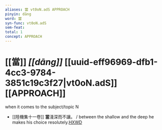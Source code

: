 ```yaml
---
aliases: 當 vt0oN.adS APPROACH
pinyin: dāng
word: 當
syn-func: vt0oN.adS
sem-feat: 
total: 1
concept: APPROACH 
---
```

# [[當]] *[[dāng]]*  [[uuid-eff96969-dfb1-4cc3-9784-3851c19c3f27|vt0oN.adS]] [[APPROACH]]
when it comes to the subject/topic N
 - [[陸機集十一卷]] **當**淺深而不讓。 / between the shallow and the deep he makes his choice resolutely.[HXWD](https://hxwd.org/textview.html?location=CH2b1575_CHANT_001-6a.9)